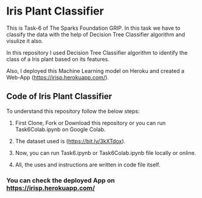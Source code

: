 # Iris Plant Classifier

This is Task-6 of The Sparks Foundation GRIP. In this task we have to classify the data with the help of Decision Tree Classifier algorithm and visulize it also.

In this repository I used Decision Tree Classifier algorithm to identify the class of a Iris plant based on its features. 

Also, I deployed this Machine Learning model on Heroku and created a Web-App (https://irisp.herokuapp.com/).

## Code of Iris Plant Classifier

To understand this repository follow the below steps:

1) First Clone, Fork or Download this repository or you can run Task6Colab.ipynb on Google Colab. 

2) The dataset used is (https://bit.ly/3kXTdox).

3) Now, you can run Task6.ipynb or Task6Colab.ipynb file locally or online.

4) All, the uses and instructions are written in code file itself.

### You can check the deployed App on https://irisp.herokuapp.com/
